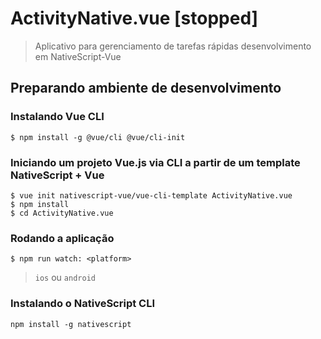 # ActivityNative.vue [stopped]
> Aplicativo para gerenciamento de tarefas rápidas desenvolvimento em NativeScript-Vue


## Preparando ambiente de desenvolvimento

### Instalando Vue CLI
```
$ npm install -g @vue/cli @vue/cli-init
```

### Iniciando um projeto Vue.js via CLI a partir de um template NativeScript + Vue
```
$ vue init nativescript-vue/vue-cli-template ActivityNative.vue
$ npm install
$ cd ActivityNative.vue
```

### Rodando a aplicação
```
$ npm run watch: <platform>
```
> `ios` ou `android`

### Instalando o NativeScript CLI
```
npm install -g nativescript
```

